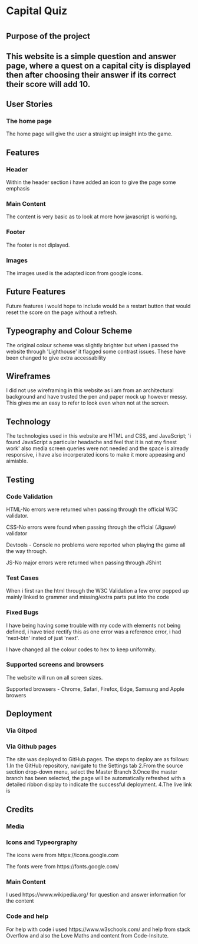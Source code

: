 <h1>Capital Quiz<h1> 

<h2>Purpose of the project<h2>

<p>This website is a simple question and answer page, where a quest on a capital city is displayed then after choosing their answer if its correct their score will add 10.<p>

<h2>User Stories</h2>

<h3>The home page</h3>

<p>The home page will give the user a straight up insight into the game.</p>


<h2>Features</h2>

<h3>Header</h3>

<p>Within the header section i have added an icon to give the page some emphasis</p>

<h3>Main Content</h3>

<p>The content is very basic as to look at more how javascript is working.</p>

<h3>Footer</h3>

<p>The footer is not diplayed.</p>

<h3>Images</h3>

<p>The images used is the adapted icon from google icons.</p>

<h2>Future Features</h2>

<p>Future features i would hope to include would be a restart button that would reset the score on the page without a refresh.</p>

<h2>Typeography and Colour Scheme</h2>

<p>The original colour scheme was slightly brighter but when i passed the website through 'Lighthouse' it flagged some contrast issues. These have been changed to give extra accessability</p>

<h2>Wireframes</h2>

<p>I did not use wireframing in this website as i am from an architectural background and have trusted the pen and paper mock up however messy. This gives me an easy to refer to look even when not at the screen.</p>

<h2>Technology</h2>

<p>The technologies used in this website are HTML and CSS, and JavaScript; 'i found JavaScript a particular headache and feel that it is not my finest work' also media screen queries were not needed and the space is already responsive, i have also incorperated icons to make it more appeasing and aimiable. </p>

<h2>Testing</h2>

<h3>Code Validation</h3>

<p>HTML-No errors were returned when passing through the official W3C validator.</p>

<p>CSS-No errors were found when passing through the official (Jigsaw) validator</p>

<p>Devtools - Console no problems were reported when playing the game all the way through.</p>

<p>JS-No major errors were returned when passing through JShint</p>


<h3>Test Cases</h3>

<p>When i first ran the html through the W3C Validation a few error popped up mainly linked to grammer and missing/extra parts put into the code</p>

<h3>Fixed Bugs</h3>

<p>I have being having some trouble with my code with elements not being defined, i have tried rectify this as one error was a reference error, i had 'next-btn' insted of just 'next'.</p>

<p>I have changed all the colour codes to hex to keep uniformity.</p>

<h3>Supported screens and browsers</h3>

<p>The website will run on all screen sizes.</p>

<p>Supported browsers - Chrome, Safari, Firefox, Edge, Samsung and Apple browers</p>

<h2>Deployment</h2>

<h3>Via Gitpod</h3>

<p></p>

<h3>Via Github pages</h3>

<p>The site was deployed to GitHub pages. The steps to deploy are as follows:
    1.In the GitHub repository, navigate to the Settings tab
    2.From the source section drop-down menu, select the Master Branch
    3.Once the master branch has been selected, the page will be automatically refreshed with a detailed ribbon display to indicate the successful deployment.
    4.The live link is </p>

<h2>Credits</h2>

<h3>Media</h3>

<h3>Icons and Typeorgraphy</h3>

<p>The icons were from https://icons.google.com</p>

<p>The fonts were from https://fonts.google.com/</p>

<h3>Main Content</h3>

<p>I used https://www.wikipedia.org/ for question and answer information for the content</p>

<h3>Code and help</h3>

<p>For help with code i used https://www.w3schools.com/ and help from stack Overflow and also the Love Maths and content from Code-Insitute.</p>